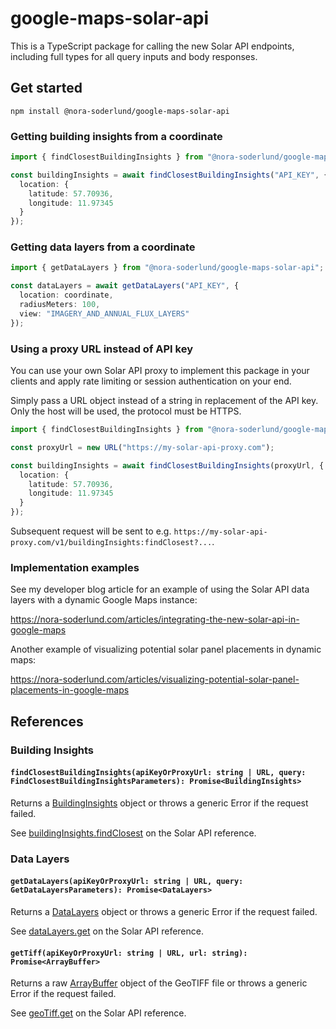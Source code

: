 # google-maps-solar-api
This is a TypeScript package for calling the new Solar API endpoints, including full types for all query inputs and body responses.

## Get started
```
npm install @nora-soderlund/google-maps-solar-api
```

### Getting building insights from a coordinate
```ts
import { findClosestBuildingInsights } from "@nora-soderlund/google-maps-solar-api";

const buildingInsights = await findClosestBuildingInsights("API_KEY", {
  location: {
    latitude: 57.70936,
    longitude: 11.97345
  }
});
```

### Getting data layers from a coordinate
```ts
import { getDataLayers } from "@nora-soderlund/google-maps-solar-api";

const dataLayers = await getDataLayers("API_KEY", {
  location: coordinate,
  radiusMeters: 100,
  view: "IMAGERY_AND_ANNUAL_FLUX_LAYERS"
});
```

### Using a proxy URL instead of API key
You can use your own Solar API proxy to implement this package in your clients and apply rate limiting or session authentication on your end.

Simply pass a URL object instead of a string in replacement of the API key. Only the host will be used, the protocol must be HTTPS.
```ts
import { findClosestBuildingInsights } from "@nora-soderlund/google-maps-solar-api";

const proxyUrl = new URL("https://my-solar-api-proxy.com");

const buildingInsights = await findClosestBuildingInsights(proxyUrl, {
  location: {
    latitude: 57.70936,
    longitude: 11.97345
  }
});
```

Subsequent request will be sent to e.g. `https://my-solar-api-proxy.com/v1/buildingInsights:findClosest?...`.

### Implementation examples
See my developer blog article for an example of using the Solar API data layers with a dynamic Google Maps instance:

https://nora-soderlund.com/articles/integrating-the-new-solar-api-in-google-maps

Another example of visualizing potential solar panel placements in dynamic maps:

https://nora-soderlund.com/articles/visualizing-potential-solar-panel-placements-in-google-maps

## References

### Building Insights
#### `findClosestBuildingInsights(apiKeyOrProxyUrl: string | URL, query: FindClosestBuildingInsightsParameters): Promise<BuildingInsights>`
Returns a [BuildingInsights](https://github.com/nora-soderlund/google-maps-solar-api/blob/main/src/types/BuildingInsights.ts) object or throws a generic Error if the request failed.

See [buildingInsights.findClosest](https://developers.google.com/maps/documentation/solar/reference/rest/v1/buildingInsights/findClosest) on the Solar API reference.

### Data Layers
#### `getDataLayers(apiKeyOrProxyUrl: string | URL, query: GetDataLayersParameters): Promise<DataLayers>`
Returns a [DataLayers](https://github.com/nora-soderlund/google-maps-solar-api/blob/main/src/types/DataLayers.ts) object or throws a generic Error if the request failed.

See [dataLayers.get](https://developers.google.com/maps/documentation/solar/reference/rest/v1/dataLayers/get) on the Solar API reference.

#### `getTiff(apiKeyOrProxyUrl: string | URL, url: string): Promise<ArrayBuffer>`
Returns a raw [ArrayBuffer](https://developer.mozilla.org/en-US/docs/Web/JavaScript/Reference/Global_Objects/ArrayBuffer) object of the GeoTIFF file or throws a generic Error if the request failed.

See [geoTiff.get](https://developers.google.com/maps/documentation/solar/reference/rest/v1/geoTiff/get) on the Solar API reference.
